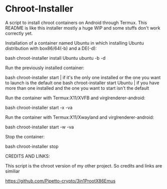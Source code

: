 # Chroot-Installer

A script to install chroot containers on Android through Termux. This README is like this installer mostly a huge WIP and some stuffs don't work correctly yet.

Installation of a container named Ubuntu in which installing Ubuntu distribution with box86/64(-b) and a DE(-d):

bash chroot-installer install Ubuntu ubuntu -b -d

Run the previously installed container:

bash chroot-installer start | if it's the only one installed or the one you want to launch is the default one
bash chroot-installer start Ubuntu | if you have more than one installed and the one you want to start isn't the default 

Run the container with Termux:X11/XVFB and virglrenderer-android:

bash chroot-installer start -x -va

Run the container with Termux:X11/Xwayland and virglrenderer-android:

bash chroot-installer start -w -va

Stop the container:

bash chroot-installer stop

CREDITS AND LINKS:

This script is the chroot version of my other project. So credits and links are similiar

https://github.com/Pipetto-crypto/3in1ProotX86Emus
